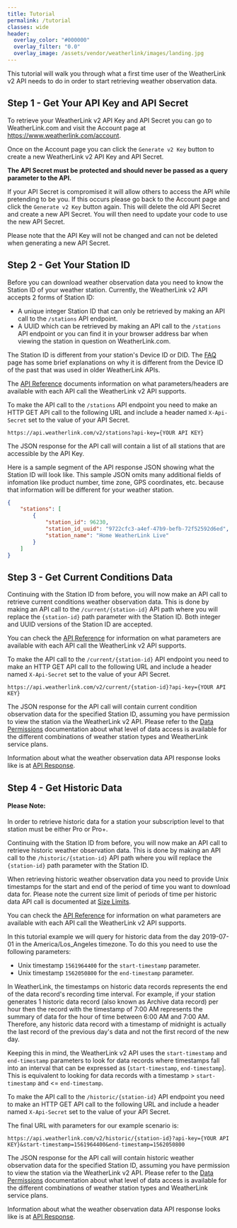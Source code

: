 ```yaml
---
title: Tutorial
permalink: /tutorial
classes: wide
header:
  overlay_color: "#000000"
  overlay_filter: "0.0"
  overlay_image: /assets/vendor/weatherlink/images/landing.jpg
---
```


<style type="text/css">
.form-style-2{
	max-width: 900px;
	padding: 20px 12px 10px 20px;
	font: 13px Arial, Helvetica, sans-serif;
}
.form-style-2-heading{
	font-weight: bold;
	font-style: italic;
	border-bottom: 2px solid #ddd;
	margin-bottom: 20px;
	font-size: 15px;
	padding-bottom: 3px;
}
.form-style-2 label{
	display: block;
	margin: 0px 0px 15px 0px;
}
.form-style-2 label > span{
	width: 150px;
	font-weight: bold;
	float: left;
	padding-top: 8px;
	padding-right: 5px;
}
.form-style-2 span.required{
	color:red;
}
.form-style-2 input.input-field, .form-style-2 .select-field{
	width: 80%;	
}
.form-style-2 input.input-field, 
.form-style-2 .textarea-field, 
.form-style-2 .select-field{
	box-sizing: border-box;
	-webkit-box-sizing: border-box;
	-moz-box-sizing: border-box;
	border: 1px solid #C2C2C2;
	box-shadow: 1px 1px 4px #EBEBEB;
	-moz-box-shadow: 1px 1px 4px #EBEBEB;
	-webkit-box-shadow: 1px 1px 4px #EBEBEB;
	border-radius: 3px;
	-webkit-border-radius: 3px;
	-moz-border-radius: 3px;
	padding: 7px;
	outline: none;
}
.form-style-2 .input-field:focus, 
.form-style-2 .textarea-field:focus,  
.form-style-2 .select-field:focus{
	/*
	border: 1px solid #0C0;
	*/
}
.form-style-2 .textarea-field{
	height:100px;
	width: 55%;
}
.form-style-2 input[type=submit],
.form-style-2 input[type=button]{
	border: none;
	padding: 8px 15px 8px 15px;
	background: #3c464d;
	color: #fff;
	box-shadow: 1px 1px 4px #DADADA;
	-moz-box-shadow: 1px 1px 4px #DADADA;
	-webkit-box-shadow: 1px 1px 4px #DADADA;
	border-radius: 3px;
	-webkit-border-radius: 3px;
	-moz-border-radius: 3px;
}
.form-style-2 input[type=submit]:hover,
.form-style-2 input[type=button]:hover{
	background: #EA7B00;
	color: #fff;
}

.form-style-2 div.options {
	display: none;
}
</style>

This tutorial will walk you through what a first time user of the WeatherLink v2 API needs to do in order to start retrieving weather observation data.

<!--
You can enter your API credentials below to update the examples in this tutorial with your real world values.

<div class="form-style-2">
<form action="" method="post">

<label for="api-key">
<span>API Key</span>
<input id="api-key" type="text" class="input-field api-credential" name="api-key" value="" placeholder="YOUR API KEY" />
</label>

<label for="api-secret">
<span>API Secret</span>
<input id="api-secret" type="text" class="input-field api-credential" name="api-secret" value="" placeholder="YOUR API SECRET" />
</label>

</form>
</div>
-->

## Step 1 - Get Your API Key and API Secret

To retrieve your WeatherLink v2 API Key and API Secret you can go to WeatherLink.com and visit the Account page at <a href="https://www.weatherlink.com/account">https://www.weatherlink.com/account</a>.

Once on the Account page you can click the `Generate v2 Key` button to create a new WeatherLink v2 API Key and API Secret.

**The API Secret must be protected and should never be passed as a query parameter to the API.**

If your API Secret is compromised it will allow others to access the API while pretending to be you. If this occurs please go back to the Account page and click the `Generate v2 Key` button again. This will delete the old API Secret and create a new API Secret. You will then need to update your code to use the new API Secret. 

Please note that the API Key will not be changed and can not be deleted when generating a new API Secret.

## Step 2 - Get Your Station ID

Before you can download weather observation data you need to know the Station ID of your weather station. Currently, the WeatherLink v2 API accepts 2 forms of Station ID:

* A unique integer Station ID that can only be retrieved by making an API call to the `/stations` API endpoint.
* A UUID which can be retrieved by making an API call to the `/stations` API endpoint or you can find it in your browser address bar when viewing the station in question on WeatherLink.com.

The Station ID is different from your station's Device ID or DID. The [FAQ](faq) page has some brief explanations on why it is different from the Device ID of the past that was used in older WeatherLink APIs.

The [API Reference](api-reference) documents information on what parameters/headers are available with each API call the WeatherLink v2 API supports.

To make the API call to the `/stations` API endpoint you need to make an HTTP GET API call to the following URL and include a header named `X-Api-Secret` set to the value of your API Secret.

```
https://api.weatherlink.com/v2/stations?api-key={YOUR API KEY}
```

The JSON response for the API call will contain a list of all stations that are accessible by the API Key.

Here is a sample segment of the API response JSON showing what the Station ID will look like. This sample JSON omits many additional fields of infomation like product number, time zone, GPS coordinates, etc. because that information will be different for your weather station.

```json
{
    "stations": [
        {
            "station_id": 96230,
            "station_id_uuid": "9722cfc3-a4ef-47b9-befb-72f52592d6ed",
            "station_name": "Home WeatherLink Live"
        }
    ]
}
```

## Step 3 - Get Current Conditions Data

Continuing with the Station ID from before, you will now make an API call to retrieve current conditions weather observation data. This is done by making an API call to the `/current/{station-id}` API path where you will replace the `{station-id}` path parameter with the Station ID. Both integer and UUID versions of the Station ID are accepted.

You can check the [API Reference](api-reference) for information on what parameters are available with each API call the WeatherLink v2 API supports.

To make the API call to the `/current/{station-id}` API endpoint you need to make an HTTP GET API call to the following URL and include a header named `X-Api-Secret` set to the value of your API Secret.

```
https://api.weatherlink.com/v2/current/{station-id}?api-key={YOUR API KEY}
```

The JSON response for the API call will contain current condition observation data for the specified Station ID, assuming you have permission to view the station via the WeatherLink v2 API. Please refer to the [Data Permissions](data-permissions) documentation about what level of data access is available for the different combinations of weather station types and WeatherLink service plans.

Information about what the weather observation data API response looks like is at [API Response](api-response).

## Step 4 - Get Historic Data

<div class="notice--warning">
<h4>Please Note:</h4>
<p>In order to retrieve historic data for a station your subscription level to that station must be either Pro or Pro+.</p>
</div>

Continuing with the Station ID from before, you will now make an API call to retrieve historic weather observation data. This is done by making an API call to the `/historic/{station-id}` API path where you will replace the `{station-id}` path parameter with the Station ID.

When retrieving historic weather observation data you need to provide Unix timestamps for the start and end of the period of time you want to download data for. Please note the current size limit of periods of time per historic data API call is documented at [Size Limits](size-limits).

You can check the [API Reference](api-reference) for information on what parameters are available with each API call the WeatherLink v2 API supports.

In this tutorial example we will query for historic data from the day 2019-07-01 in the America/Los_Angeles timezone. To do this you need to use the following parameters:

* Unix timestamp `1561964400` for the `start-timestamp` parameter.
* Unix timestamp `1562050800` for the `end-timestamp` parameter.

In WeatherLink, the timestamps on historic data records represents the end of the data record's recording time interval. For example, if your station generates 1 historic data record (also known as Archive data record) per hour then the record with the timestamp of 7:00 AM represents the summary of data for the hour of time between 6:00 AM and 7:00 AM. Therefore, any historic data record with a timestamp of midnight is actually the last record of the previous day's data and not the first record of the new day.

Keeping this in mind, the WeatherLink v2 API uses the `start-timestamp` and `end-timestamp` parameters to look for data records where timestamps fall into an interval that can be expressed as (`start-timestamp`, `end-timestamp`]. This is equivalent to looking for data records with a timestamp &gt; `start-timestamp` and &lt;= `end-timestamp`.

To make the API call to the `/historic/{station-id}` API endpoint you need to make an HTTP GET API call to the following URL and include a header named `X-Api-Secret` set to the value of your API Secret.

The final URL with parameters for our example scenario is:

```
https://api.weatherlink.com/v2/historic/{station-id}?api-key={YOUR API KEY}&start-timestamp=1561964400&end-timestamp=1562050800
```

The JSON response for the API call will contain historic weather observation data for the specified Station ID, assuming you have permission to view the station via the WeatherLink v2 API. Please refer to the [Data Permissions](data-permissions) documentation about what level of data access is available for the different combinations of weather station types and WeatherLink service plans.

Information about what the weather observation data API response looks like is at [API Response](api-response).

<script>
(function() {
  var nTimer = setInterval(function() {
    if (window.jQuery) {
      clearInterval(nTimer);
      var fileref = document.createElement('script');
      fileref.setAttribute("type","text/javascript");
      fileref.setAttribute("src", "/v2-api/assets/vendor/weatherlink/js/tutorial.js");
      document.getElementsByTagName("head")[0].appendChild(fileref);

      //console.log($('select#api-endpoint').find(':selected').val());
    }
  }, 100);
})();
</script>
